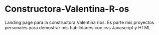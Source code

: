 # Constructora-Valentina-R-os
Landing page para la constructora Valentina rios. Es parte mis proyectos personales para demostrar mis habilidades con css Javascript y HTML 
